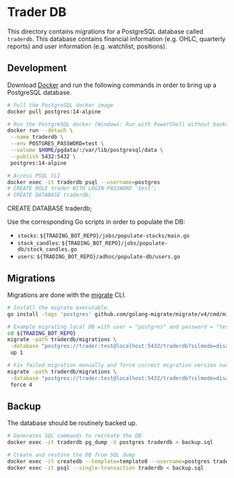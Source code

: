 # Trader DB

This directory contains migrations for a PostgreSQL database called `traderdb`.
This database contains financial information (e.g. OHLC, quarterly reports) and
user information (e.g. watchlist, positions).

## Development

Download [Docker] and run the following commands in order to bring up a
PostgreSQL database.

```bash
# Pull the PostgreSQL docker image
docker pull postgres:14-alpine

# Run the PostgreSQL docker (Windows: Run with PowerShell without backslashes).
docker run --detach \
 --name traderdb \
 --env POSTGRES_PASSWORD=test \
 --volume $HOME/pgdata/:/var/lib/postgresql/data \
 --publish 5432:5432 \
 postgres:14-alpine

# Access PSQL CLI
docker exec -it traderdb psql --username=postgres
# CREATE ROLE trader WITH LOGIN PASSWORD 'test';
# CREATE DATABASE traderdb; 
```

CREATE DATABASE traderdb;

Use the corresponding Go scripts in order to populate the DB:

- `stocks`: `${TRADING_BOT_REPO}/jobs/populate-stocks/main.go`
- `stock_candles`: `${TRADING_BOT_REPO}/jobs/populate-db/stock_candles.go`
- `users`: `${TRADING_BOT_REPO}/adhoc/populate-db/users.go`

## Migrations

Migrations are done with the [migrate] CLI.

```bash
# Install the migrate executable.
go install -tags 'postgres' github.com/golang-migrate/migrate/v4/cmd/migrate@latest

# Example migrating local DB with user = "postgres" and password = "test"
cd ${TRADING_BOT_REPO}
migrate -path traderdb/migrations \
 -database "postgres://trader:test@localhost:5432/traderdb?sslmode=disable" \
 up 1

# Fix failed migration manually and force correct migration version number.
migrate -path traderdb/migrations \
 -database "postgres://trader:test@localhost:5432/traderdb?sslmode=disable" \
 force 4
```

## Backup

The database should be routinely backed up.

```bash
# Generates SQL commands to recreate the DB
docker exec -it traderdb pg_dump -U postgres traderdb > backup.sql

# Create and restore the DB from SQL dump
docker exec -it createdb --template=template0 --username=postgres traderdb
docker exec -it psql --single-transaction traderdb < backup.sql
```

[docker]: https://www.docker.com/
[migrate]: https://github.com/golang-migrate/migrate
